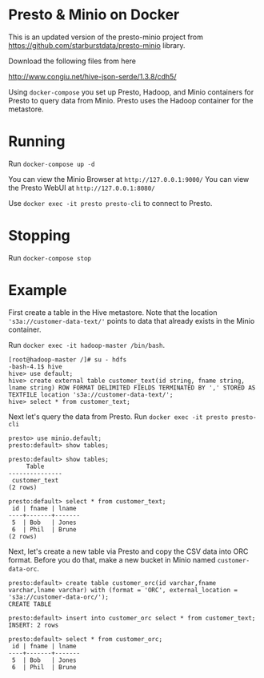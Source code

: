 # Presto & Minio on Docker

This is an updated version of the presto-minio project from 
https://github.com/starburstdata/presto-minio
library.

Download the following files from here

http://www.congiu.net/hive-json-serde/1.3.8/cdh5/

Using `docker-compose` you set up Presto, Hadoop, and Minio containers for Presto to query data from Minio. Presto uses the Hadoop container for the metastore.

# Running 

Run `docker-compose up -d`

You can view the Minio Browser at `http://127.0.0.1:9000/`
You can view the Presto WebUI at `http://127.0.0.1:8080/`

Use `docker exec -it presto presto-cli` to connect to Presto.

# Stopping

Run `docker-compose stop`


# Example

First create a table in the Hive metastore. Note that the location `'s3a://customer-data-text/'` points to data that already exists in the Minio container.

Run `docker exec -it hadoop-master /bin/bash`. 

```
[root@hadoop-master /]# su - hdfs
-bash-4.1$ hive
hive> use default;
hive> create external table customer_text(id string, fname string, lname string) ROW FORMAT DELIMITED FIELDS TERMINATED BY ',' STORED AS TEXTFILE location 's3a://customer-data-text/';
hive> select * from customer_text;
```

Next let's query the data from Presto. Run `docker exec -it presto presto-cli`

```
presto> use minio.default;
presto:default> show tables;
	
presto:default> show tables;
     Table     
---------------  
 customer_text 
(2 rows)

presto:default> select * from customer_text;
 id | fname | lname 
----+-------+-------
 5  | Bob   | Jones 
 6  | Phil  | Brune 
(2 rows)
```

Next, let's create a new table via Presto and copy the CSV data into ORC
format. Before you do that, make a new bucket in Minio named
`customer-data-orc`.

```
presto:default> create table customer_orc(id varchar,fname varchar,lname varchar) with (format = 'ORC', external_location = 's3a://customer-data-orc/');
CREATE TABLE

presto:default> insert into customer_orc select * from customer_text;
INSERT: 2 rows

presto:default> select * from customer_orc;
 id | fname | lname 
----+-------+-------
 5  | Bob   | Jones 
 6  | Phil  | Brune
```
